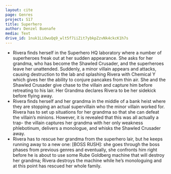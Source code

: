 ```yaml
---
layout: cite
page: Genres
project: S17
title: Superhero
author: Denzel Buenafe
media: Text
drive_id: 1nuk1LiOwuQq9_wlt5f7iiZit7ybkpZzvNk4ckcK1h7s
---
```

- Rivera finds herself in the Superhero HQ laboratory where a number of superheroes freak out at her sudden appearance. She asks for her grandma, who has become the Shawled Crusader, and the superheroes leave her unattended. Suddenly, a minor villain appears and attacks, causing destruction to the lab and splashing Rivera with Chemical Y which gives her the ability to conjure pancakes from thin air. She and the Shawled Crusader give chase to the villain and capture him before retreating to his lair. Her Grandma declares Rivera to be her sidekick before flying away.
- Rivera finds herself and her grandma in the middle of a bank heist where they are stopping an actual supervillain who the minor villain worked for. Rivera has to set up situations for her grandma so that she can defeat the villain’s minions. However, it is revealed that this was all actually a trap- the villain captures her grandma with her only weakness phlebotinum, delivers a monologue, and whisks the Shawled Crusader away.
- Rivera has to rescue her grandma from the superhero lair, but he keeps running away to a new one: [BOSS RUSH]: she goes through the boss phases from previous genres and eventually, she confronts him right before he is about to use some Rube Goldberg machine that will destroy her grandma; Rivera destroys the machine while he’s monologuing and at this point has rescued her whole family.
